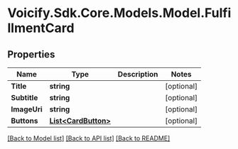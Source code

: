 # Voicify.Sdk.Core.Models.Model.FulfillmentCard
## Properties

Name | Type | Description | Notes
------------ | ------------- | ------------- | -------------
**Title** | **string** |  | [optional] 
**Subtitle** | **string** |  | [optional] 
**ImageUri** | **string** |  | [optional] 
**Buttons** | [**List&lt;CardButton&gt;**](CardButton.md) |  | [optional] 

[[Back to Model list]](../README.md#documentation-for-models) [[Back to API list]](../README.md#documentation-for-api-endpoints) [[Back to README]](../README.md)

